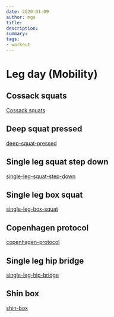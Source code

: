 ```yaml
---
date: 2020-01-09
author: mgs
title: 
description: 
summary: 
tags: 
- workout
---
```

# Leg day (Mobility)
## Cossack squats
[Cossack squats](/cossack-squats)
## Deep squat pressed
[deep-squat-pressed](/deep-squat-pressed)
## Single leg squat step down
[single-leg-squat-step-down](/single-leg-squat-step-down)
## Single leg box squat
[single-leg-box-squat](/single-leg-box-squat)
## Copenhagen protocol
[copenhagen-protocol](/copenhagen-protocol)
## Single leg hip bridge
[single-leg-hip-bridge](/single-leg-hip-bridge)
## Shin box
[shin-box](/shin-box)

<!--stackedit_data:
eyJoaXN0b3J5IjpbLTE1OTc1MTQ0OTksLTk3MDEzNDU4NCwxNj
Y0ODE3ODIyXX0=
-->